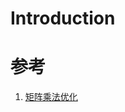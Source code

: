# Introduction


# 参考
1. [矩阵乘法优化](https://chiemon.github.io/2020/02/06/CUDA-%E7%9F%A9%E9%98%B5%E4%B9%98%E6%B3%95-%E4%BC%98%E5%8C%96%E5%8F%8A%E6%80%A7%E8%83%BD%E5%88%86%E6%9E%90-%E4%B8%8A.html)